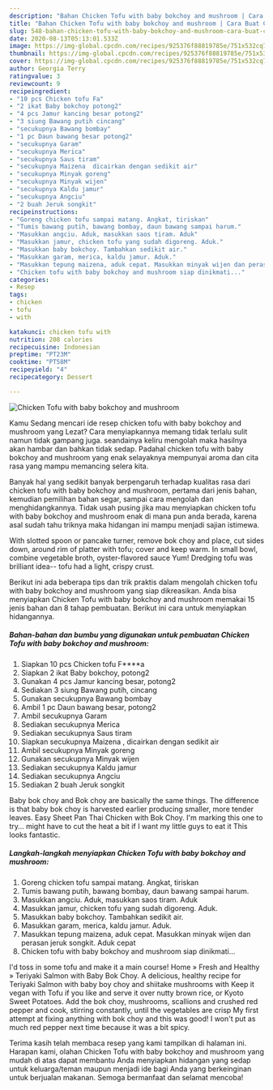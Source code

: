 ```yaml
---
description: "Bahan Chicken Tofu with baby bokchoy and mushroom | Cara Buat Chicken Tofu with baby bokchoy and mushroom Yang Enak dan Simpel"
title: "Bahan Chicken Tofu with baby bokchoy and mushroom | Cara Buat Chicken Tofu with baby bokchoy and mushroom Yang Enak dan Simpel"
slug: 548-bahan-chicken-tofu-with-baby-bokchoy-and-mushroom-cara-buat-chicken-tofu-with-baby-bokchoy-and-mushroom-yang-enak-dan-simpel
date: 2020-08-13T05:13:01.533Z
image: https://img-global.cpcdn.com/recipes/925376f88819785e/751x532cq70/chicken-tofu-with-baby-bokchoy-and-mushroom-foto-resep-utama.jpg
thumbnail: https://img-global.cpcdn.com/recipes/925376f88819785e/751x532cq70/chicken-tofu-with-baby-bokchoy-and-mushroom-foto-resep-utama.jpg
cover: https://img-global.cpcdn.com/recipes/925376f88819785e/751x532cq70/chicken-tofu-with-baby-bokchoy-and-mushroom-foto-resep-utama.jpg
author: Georgia Terry
ratingvalue: 3
reviewcount: 9
recipeingredient:
- "10 pcs Chicken tofu Fa"
- "2 ikat Baby bokchoy potong2"
- "4 pcs Jamur kancing besar potong2"
- "3 siung Bawang putih cincang"
- "secukupnya Bawang bombay"
- "1 pc Daun bawang besar potong2"
- "secukupnya Garam"
- "secukupnya Merica"
- "secukupnya Saus tiram"
- "secukupnya Maizena  dicairkan dengan sedikit air"
- "secukupnya Minyak goreng"
- "secukupnya Minyak wijen"
- "secukupnya Kaldu jamur"
- "secukupnya Angciu"
- "2 buah Jeruk songkit"
recipeinstructions:
- "Goreng chicken tofu sampai matang. Angkat, tiriskan"
- "Tumis bawang putih, bawang bombay, daun bawang sampai harum."
- "Masukkan angciu. Aduk, masukkan saos tiram. Aduk"
- "Masukkan jamur, chicken tofu yang sudah digoreng. Aduk."
- "Masukkan baby bokchoy. Tambahkan sedikit air."
- "Masukkan garam, merica, kaldu jamur. Aduk."
- "Masukkan tepung maizena, aduk cepat. Masukkan minyak wijen dan perasan jeruk songkit. Aduk cepat"
- "Chicken tofu with baby bokchoy and mushroom siap dinikmati..."
categories:
- Resep
tags:
- chicken
- tofu
- with

katakunci: chicken tofu with 
nutrition: 208 calories
recipecuisine: Indonesian
preptime: "PT23M"
cooktime: "PT58M"
recipeyield: "4"
recipecategory: Dessert

---
```



![Chicken Tofu with baby bokchoy and mushroom](https://img-global.cpcdn.com/recipes/925376f88819785e/751x532cq70/chicken-tofu-with-baby-bokchoy-and-mushroom-foto-resep-utama.jpg)

Kamu Sedang mencari ide resep chicken tofu with baby bokchoy and mushroom yang Lezat? Cara menyiapkannya memang tidak terlalu sulit namun tidak gampang juga. seandainya keliru mengolah maka hasilnya akan hambar dan bahkan tidak sedap. Padahal chicken tofu with baby bokchoy and mushroom yang enak selayaknya mempunyai aroma dan cita rasa yang mampu memancing selera kita.

Banyak hal yang sedikit banyak berpengaruh terhadap kualitas rasa dari chicken tofu with baby bokchoy and mushroom, pertama dari jenis bahan, kemudian pemilihan bahan segar, sampai cara mengolah dan menghidangkannya. Tidak usah pusing jika mau menyiapkan chicken tofu with baby bokchoy and mushroom enak di mana pun anda berada, karena asal sudah tahu triknya maka hidangan ini mampu menjadi sajian istimewa.

With slotted spoon or pancake turner, remove bok choy and place, cut sides down, around rim of platter with tofu; cover and keep warm. In small bowl, combine vegetable broth, oyster-flavored sauce Yum! Dredging tofu was brilliant idea-- tofu had a light, crispy crust.


Berikut ini ada beberapa tips dan trik praktis dalam mengolah chicken tofu with baby bokchoy and mushroom yang siap dikreasikan. Anda bisa menyiapkan Chicken Tofu with baby bokchoy and mushroom memakai 15 jenis bahan dan 8 tahap pembuatan. Berikut ini cara untuk menyiapkan hidangannya.

<!--inarticleads1-->

##### Bahan-bahan dan bumbu yang digunakan untuk pembuatan Chicken Tofu with baby bokchoy and mushroom:

1. Siapkan 10 pcs Chicken tofu F****a
1. Siapkan 2 ikat Baby bokchoy, potong2
1. Gunakan 4 pcs Jamur kancing besar, potong2
1. Sediakan 3 siung Bawang putih, cincang
1. Gunakan secukupnya Bawang bombay
1. Ambil 1 pc Daun bawang besar, potong2
1. Ambil secukupnya Garam
1. Sediakan secukupnya Merica
1. Sediakan secukupnya Saus tiram
1. Siapkan secukupnya Maizena , dicairkan dengan sedikit air
1. Ambil secukupnya Minyak goreng
1. Gunakan secukupnya Minyak wijen
1. Sediakan secukupnya Kaldu jamur
1. Sediakan secukupnya Angciu
1. Sediakan 2 buah Jeruk songkit


Baby bok choy and Bok choy are basically the same things. The difference is that baby bok choy is harvested earlier producing smaller, more tender leaves. Easy Sheet Pan Thai Chicken with Bok Choy. I&#39;m marking this one to try… might have to cut the heat a bit if I want my little guys to eat it This looks fantastic. 

<!--inarticleads2-->

##### Langkah-langkah menyiapkan Chicken Tofu with baby bokchoy and mushroom:

1. Goreng chicken tofu sampai matang. Angkat, tiriskan
1. Tumis bawang putih, bawang bombay, daun bawang sampai harum.
1. Masukkan angciu. Aduk, masukkan saos tiram. Aduk
1. Masukkan jamur, chicken tofu yang sudah digoreng. Aduk.
1. Masukkan baby bokchoy. Tambahkan sedikit air.
1. Masukkan garam, merica, kaldu jamur. Aduk.
1. Masukkan tepung maizena, aduk cepat. Masukkan minyak wijen dan perasan jeruk songkit. Aduk cepat
1. Chicken tofu with baby bokchoy and mushroom siap dinikmati...


I&#39;d toss in some tofu and make it a main course! Home » Fresh and Healthy » Teriyaki Salmon with Baby Bok Choy. A delicious, healthy recipe for Teriyaki Salmon with baby boy choy and shiitake mushrooms with Keep it vegan with Tofu if you like and serve it over nutty brown rice, or Kyoto Sweet Potatoes. Add the bok choy, mushrooms, scallions and crushed red pepper and cook, stirring constantly, until the vegetables are crisp My first attempt at fixing anything with bok choy and this was good! I won&#39;t put as much red pepper next time because it was a bit spicy. 

Terima kasih telah membaca resep yang kami tampilkan di halaman ini. Harapan kami, olahan Chicken Tofu with baby bokchoy and mushroom yang mudah di atas dapat membantu Anda menyiapkan hidangan yang sedap untuk keluarga/teman maupun menjadi ide bagi Anda yang berkeinginan untuk berjualan makanan. Semoga bermanfaat dan selamat mencoba!
